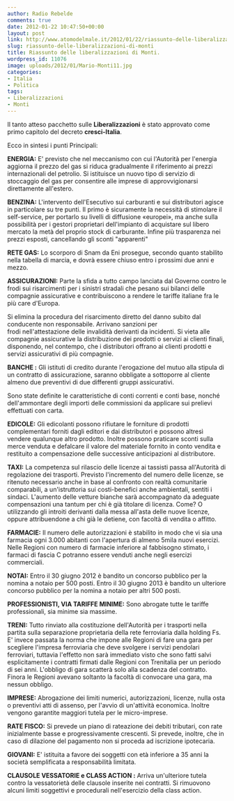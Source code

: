 ```yaml
---
author: Radio Rebelde
comments: true
date: 2012-01-22 10:47:50+00:00
layout: post
link: http://www.atomodelmale.it/2012/01/22/riassunto-delle-liberalizzazioni-di-monti/
slug: riassunto-delle-liberalizzazioni-di-monti
title: Riassunto delle liberalizzazioni di Monti.
wordpress_id: 11076
image: uploads/2012/01/Mario-Monti11.jpg
categories:
- Italia
- Politica
tags:
- Liberalizzazioni
- Monti
---
```



Il tanto atteso pacchetto sulle **Liberalizzazioni** è stato approvato come primo capitolo del decreto **cresci-Italia**.

Ecco in sintesi i punti Principali:

**ENERGIA:** E' previsto che nel meccanismo con cui l'Autorità per l'energia aggiorna il prezzo del gas si riduca gradualmente il riferimento ai prezzi internazionali del petrolio. Si istituisce un nuovo tipo di servizio di stoccaggio del gas per consentire alle imprese di approvvigionarsi direttamente all'estero.

**BENZINA:** L'intervento dell'Esecutivo sui carburanti e sui distributori agisce in particolare su tre punti. Il primo è sicuramente la necessità di stimolare il self-service, per portarlo su livelli di diffusione «europei», ma anche sulla possibilità per i gestori proprietari dell'impianto di acquistare sul libero mercato la metà del proprio stock di carburante. Infine più trasparenza nei prezzi esposti, cancellando gli sconti "apparenti"

**RETE GAS:** Lo scorporo di Snam da Eni prosegue, secondo quanto stabilito nella tabella di marcia, e dovrà essere chiuso entro i prossimi due anni e mezzo.

**ASSICURAZIONI:** Parte la sfida a tutto campo lanciata dal Governo contro le frodi sui risarcimenti per i sinistri stradali che pesano sui bilanci delle compagnie assicurative e contribuiscono a rendere le tariffe italiane fra le più care d'Europa.

Si elimina la procedura del risarcimento diretto del danno subito dal conducente non responsabile. Arrivano sanzioni per frodi nell'attestazione delle invalidità derivanti da incidenti. Si vieta alle compagnie assicurative la distribuzione dei prodotti o servizi ai clienti finali, disponendo, nel contempo, che i distributori offrano ai clienti prodotti e servizi assicurativi di più compagnie.

**BANCHE :** Gli istituti di credito durante l'erogazione del mutuo alla stipula di un contratto di assicurazione, saranno obbligate a sottoporre al cliente almeno due preventivi di due differenti gruppi assicurativi.

Sono state definite le caratteristiche di conti correnti e conti base, nonché dell'ammontare degli importi delle commissioni da applicare sui prelievi effettuati con carta.

**EDICOLE:** Gli edicolanti possono rifiutare le forniture di prodotti complementari forniti dagli editori e dai distributori e possono altresì vendere qualunque altro prodotto. Inoltre possono praticare sconti sulla merce venduta e defalcare il valore del materiale fornito in conto vendita e restituito a compensazione delle successive anticipazioni al distributore.

**TAXI:** La competenza sul rilascio delle licenze ai tassisti passa all'Autorità di regolazione dei trasporti. Previsto l'incremento del numero delle licenze, se ritenuto necessario anche in base al confronto con realtà comunitarie comparabili, a un'istruttoria sui costi-benefici anche ambientali, sentiti i sindaci. L'aumento delle vetture bianche sarà accompagnato da adeguate compensazioni una tantum per chi è già titolare di licenza. Come? O utilizzando gli introiti derivanti dalla messa all'asta delle nuove licenze, oppure attribuendone a chi già le detiene, con facoltà di vendita o affitto.

**FARMACIE:** Il numero delle autorizzazioni è stabilito in modo che vi sia una farmacia ogni 3.000 abitanti con l'apertura di almeno 5mila nuovi esercizi. Nelle Regioni con numero di farmacie inferiore al fabbisogno stimato, i farmaci di fascia C potranno essere venduti anche negli esercizi commerciali.

**NOTAI:** Entro il 30 giugno 2012 è bandito un concorso pubblico per la nomina a notaio per 500 posti. Entro il 30 giugno 2013 è bandito un ulteriore concorso pubblico per la nomina a notaio per altri 500 posti.

**PROFESSIONISTI, VIA TARIFFE MINIME:** Sono abrogate tutte le tariffe professionali, sia minime sia massime.

**TRENI:** Tutto rinviato alla costituzione dell'Autorità per i trasporti nella partita sulla separazione proprietaria della rete ferroviaria dalla holding Fs. E' invece passata la norma che impone alle Regioni di fare una gara per scegliere l'impresa ferroviaria che deve svolgere i servizi pendolari ferroviari, tuttavia l'effetto non sarà immediato visto che sono fatti salvi esplicitamente i contratti firmati dalle Regioni con Trenitalia per un periodo di sei anni. L'obbligo di gara scatterà solo alla scadenza del contratto. Finora le Regioni avevano soltanto la facoltà di convocare una gara, ma nessun obbligo.

**IMPRESE:** Abrogazione dei limiti numerici, autorizzazioni, licenze, nulla osta o preventivi atti di assenso, per l'avvio di un'attività economica. Inoltre vengono garantite maggiori tutela per le micro-imprese.

**RATE FISCO:** Si prevede un piano di rateazione dei debiti tributari, con rate inizialmente basse e progressivamente crescenti. Si prevede, inoltre, che in caso di dilazione del pagamento non si proceda ad iscrizione ipotecaria.

**GIOVANI:** E' istituita a favore dei soggetti con età inferiore a 35 anni la società semplificata a responsabilità limitata.

**CLAUSOLE VESSATORIE e CLASS ACTION :** Arriva un'ulteriore tutela contro la vessatorietà delle clausole inserite nei contratti. Si rimuovono alcuni limiti soggettivi e procedurali nell'esercizio della class action.
